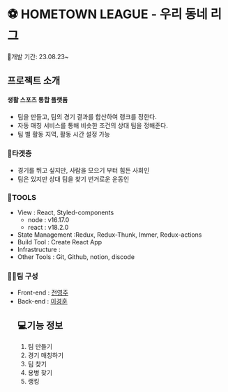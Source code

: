 # ⚽ HOMETOWN LEAGUE - 우리 동네 리그

📅개발 기간: 23.08.23~
## 프로젝트 소개
#### 생활 스포츠 통합 플랫폼
- 팀을 만들고, 팀의 경기 결과를 합산하여 랭크를 정한다.
- 자동 매칭 서비스를 통해 비슷한 조건의 상대 팀을 정해준다. 
- 팀 별 활동 지역, 활동 시간 설정 가능
### 🎯타겟층
- 경기를 뛰고 싶지만, 사람을 모으기 부터 힘든 사회인
- 팀은 있지만 상대 팀을 찾기 번거로운 운동인
### 🧩TOOLS
- View : React, Styled-components
  - node : v16.17.0
  - react : v18.2.0
- State Management :Redux, Redux-Thunk, Immer, Redux-actions
- Build Tool : Create React App
- Infrastructure :
- Other Tools : Git, Github, notion, discode
### 🤼‍♂️팀 구성
- Front-end : [전영주](https://github.com/Jeon-YJ1004)
- Back-end : [이경훈](https://github.com/pongdangx2)
  ## 💻기능 정보
  1. 팀 만들기
  2. 경기 매칭하기
  3. 팀 찾기
  4. 용병 찾기
  5. 랭킹
